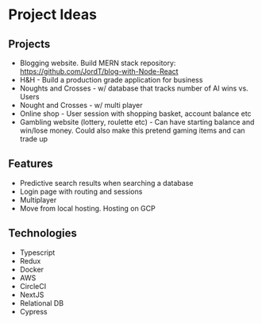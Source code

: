 # Project Ideas

## Projects
- Blogging website. Build MERN stack repository: https://github.com/JordT/blog-with-Node-React
- H&H - Build a production grade application for business
- Noughts and Crosses - w/ database that tracks number of AI wins vs. Users
- Nought and Crosses - w/ multi player
- Online shop - User session with shopping basket, account balance etc
- Gambling website (lottery, roulette etc) - Can have starting balance and win/lose money. Could also make this pretend gaming items and can trade up

## Features
- Predictive search results when searching a database
- Login page with routing and sessions
- Multiplayer
- Move from local hosting. Hosting on GCP

## Technologies
- Typescript 
- Redux
- Docker 
- AWS 
- CircleCI
- NextJS
- Relational DB
- Cypress

